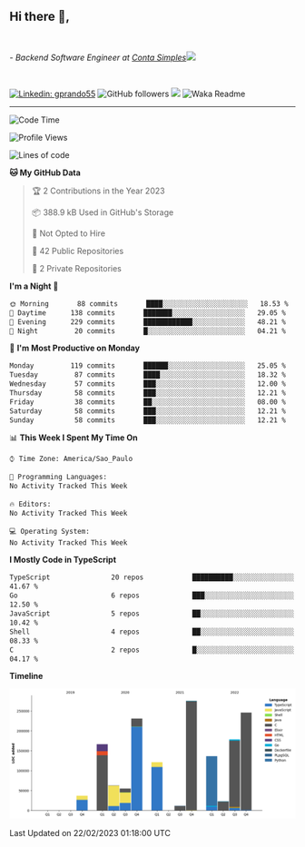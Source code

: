 <h2>Hi there  👋,</h2> </br>

<p><em>- Backend Software Engineer at <a href="https://contasimples.com">Conta Simples</a><img src="https://media.giphy.com/media/WUlplcMpOCEmTGBtBW/giphy.gif" width="30"> 
</em></p></br>


[![Linkedin: gprando55](https://img.shields.io/badge/-gprando55-blue?style=flat-square&logo=Linkedin&logoColor=white&link=https://www.linkedin.com/in/gprando55/)](https://www.linkedin.com/in/gprando55)
![GitHub followers](https://img.shields.io/github/followers/gprando55?label=Follow&style=social)
![](https://visitor-badge.glitch.me/badge?page_id=gprando55.gprando55)
![Waka Readme](https://github.com/gprando55/gprando55/workflows/Waka%20Readme/badge.svg)

---
<!--START_SECTION:waka-->
![Code Time](http://img.shields.io/badge/Code%20Time-2%2C244%20hrs%2046%20mins-blue)

![Profile Views](http://img.shields.io/badge/Profile%20Views-0-blue)

![Lines of code](https://img.shields.io/badge/From%20Hello%20World%20I%27ve%20Written--33%20Million%20lines%20of%20code-blue)

**🐱 My GitHub Data** 

> 🏆 2 Contributions in the Year 2023
 > 
> 📦 388.9 kB Used in GitHub's Storage 
 > 
> 🚫 Not Opted to Hire
 > 
> 📜 42 Public Repositories 
 > 
> 🔑 2 Private Repositories  
 > 
**I'm a Night 🦉** 

```text
🌞 Morning       88 commits       ████░░░░░░░░░░░░░░░░░░░░░   18.53 % 
🌆 Daytime      138 commits       ███████░░░░░░░░░░░░░░░░░░   29.05 % 
🌃 Evening      229 commits       ████████████░░░░░░░░░░░░░   48.21 % 
🌙 Night         20 commits       █░░░░░░░░░░░░░░░░░░░░░░░░   04.21 % 

```
📅 **I'm Most Productive on Monday** 

```text
Monday         119 commits       ██████░░░░░░░░░░░░░░░░░░░   25.05 % 
Tuesday         87 commits       ████░░░░░░░░░░░░░░░░░░░░░   18.32 % 
Wednesday       57 commits       ███░░░░░░░░░░░░░░░░░░░░░░   12.00 % 
Thursday        58 commits       ███░░░░░░░░░░░░░░░░░░░░░░   12.21 % 
Friday          38 commits       ██░░░░░░░░░░░░░░░░░░░░░░░   08.00 % 
Saturday        58 commits       ███░░░░░░░░░░░░░░░░░░░░░░   12.21 % 
Sunday          58 commits       ███░░░░░░░░░░░░░░░░░░░░░░   12.21 % 

```


📊 **This Week I Spent My Time On** 

```text
⌚︎ Time Zone: America/Sao_Paulo

💬 Programming Languages: 
No Activity Tracked This Week

🔥 Editors: 
No Activity Tracked This Week

💻 Operating System: 
No Activity Tracked This Week

```

**I Mostly Code in TypeScript** 

```text
TypeScript               20 repos            ██████████░░░░░░░░░░░░░░░   41.67 % 
Go                       6 repos             ███░░░░░░░░░░░░░░░░░░░░░░   12.50 % 
JavaScript               5 repos             ██░░░░░░░░░░░░░░░░░░░░░░░   10.42 % 
Shell                    4 repos             ██░░░░░░░░░░░░░░░░░░░░░░░   08.33 % 
C                        2 repos             █░░░░░░░░░░░░░░░░░░░░░░░░   04.17 % 

```


**Timeline**

![Chart not found](https://raw.githubusercontent.com/gprando55/gprando55/master/charts/bar_graph.png) 


 Last Updated on 22/02/2023 01:18:00 UTC
<!--END_SECTION:waka-->
